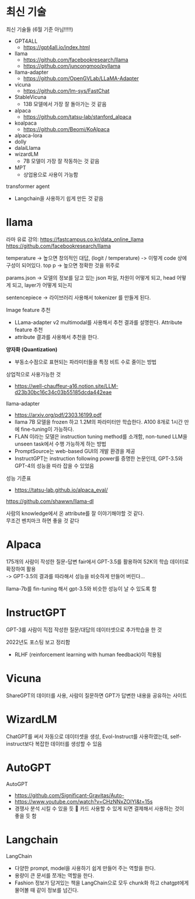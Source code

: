
# 최신 기술
최신 기술들  (6월 기준 아님!!!!!)     
- GPT4ALL
	- https://gpt4all.io/index.html
- llama
	- https://github.com/facebookresearch/llama
	- https://github.com/juncongmoo/pyllama
- llama-adapter
	- https://github.com/OpenGVLab/LLaMA-Adapter
- vicuna
	- https://github.com/lm-sys/FastChat
- StableVicuna
	- 13B 모델에서 가장 잘 돌아가는 것 같음
- alpaca
	- https://github.com/tatsu-lab/stanford_alpaca
- koalpaca
	- https://github.com/Beomi/KoAlpaca
- alpaca-lora
- dolly
- dalaiLlama
- wizardLM
	- 7B 모델이 가장 잘 작동하는 것 같음
- MPT
	- 상업용으로 사용이 가능함

transformer agent
- Langchain을 사용하기 쉽게 만든 것 같음


# llama

라마 유료 강의: https://fastcampus.co.kr/data_online_llama
https://github.com/facebookresearch/llama

temperature -> 높으면 창의적인 대답, (logit / temperature) -> 이렇게 code 상에 구성이 되어있다. 
top p -> 높으면 정확한 것을 위주로

params.json -> 모델의 정보를 담고 있는 json 파일, 차원이 어떻게 되고, head 어떻게 되고, layer가 어떻게 되는지 

sentencepiece -> 라이브러리 사용해서 tokenizer 를 만들게 된다.


Image feature 추천
- LLama-adapter v2 multimodal를 사용해서 추천 결과를 설명한다.
Attribute feature 추천
- attribute 결과를 사용해서 추천을 한다. 

**양자화 (Quantization)**
- 부동소수점으로 표현되는 파라미터들을 특정 비트 수로 줄이는 방법

상업적으로 사용가능한 것
- https://well-chauffeur-a16.notion.site/LLM-d23b30bc16c34c03b55185dcda442eae

llama-adapter
- https://arxiv.org/pdf/2303.16199.pdf
- llama 7B 모델을 frozen 하고 1.2M의 파라미터만 학습한다. A100 8개로 1시간 만에 fine-tuning이 가능하다. 
- FLAN 이라는 모델은 instruction tuning method를 소개함, non-tuned LLM을 unseen task에서 수행 가능하게 하는 방법
- PromptSource는 web-based GUI의 개발 환경을 제공
- InstructGPT는 instruction following power를 증명한 논문인데, GPT-3.5와 GPT-4의 성능을 따라 잡을 수 있었음 

성능 기준표
- https://tatsu-lab.github.io/alpaca_eval/


https://github.com/shawwn/llama-dl

사람의 knowledge에서 온 attribute를 잘 이야기해야할 것 같다.    
무조건 벤치마크 하면 좋을 것 같다       

# Alpaca

175개의 사람이 작성한 질문-답변 fair에서 GPT-3.5를 활용하여 52K의 학습 데이터로 확장하여 활용   
-> GPT-3.5의 결과를 따라해서 성능을 비슷하게 만들어 버린다...    

llama-7b를 fin-tuning 해서 gpt-3.5와 비슷한 성능이 날 수 있도록 함    

# InstructGPT

GPT-3를 사람이 직접 작성한 질문/대답의 데이터셋으로 추가학습을 한 것     

2022년도 포스팅 보고 정리함    
- RLHF (reinforcement learning with human feedback)이 적용됨


# Vicuna

ShareGPT의 데이터를 사용, 사람이 질문하면 GPT가 답변한 내용을 공유하는 사이트


# WizardLM

ChatGPT를 써서 자동으로 데이터셋을 생성, Evol-Instruct를 사용하였는데, self-instruct보다 복잡한 데이터를 생성할 수 있음

# AutoGPT

AutoGPT
- https://github.com/Significant-Gravitas/Auto-
- https://www.youtube.com/watch?v=CHzNNxZOIYI&t=15s
- 경쟁사 분석 시킬 수 있을 듯

카드 사용할 수 있게 되면 결제해서 사용하는 것이 좋을 듯 함


# Langchain

LangChain
- 다양한 prompt, model을 사용하기 쉽게 만들어 주는 역할을 한다. 
- 용량이 큰 문서를 쪼개는 역할을 한다. 
- Fashion 정보가 담겨있는 책을 LangChain으로 모두 chunk화 하고 chatgpt에게 물어볼 때 같이 정보를 넘긴다. 
